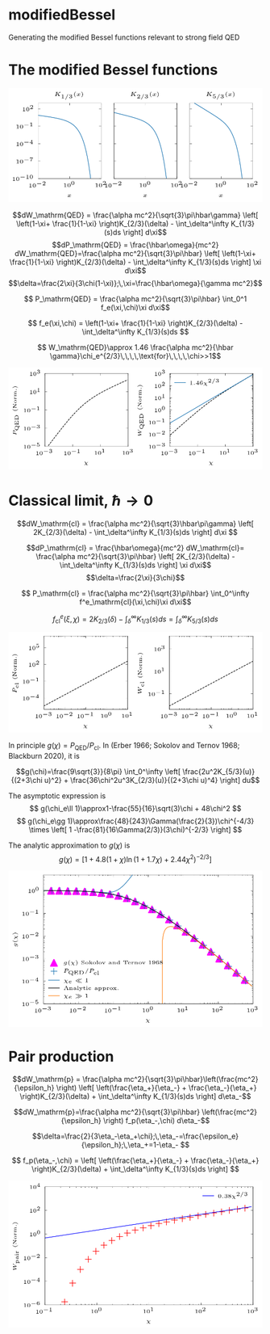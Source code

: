 # modifiedBessel
Generating the modified Bessel functions relevant to strong field QED

# The modified Bessel functions
![alt text](modifiedBessel.png)


$$dW_\mathrm{QED} = \frac{\alpha mc^2}{\sqrt{3}\pi\hbar\gamma} \left[ \left(1-\xi+ \frac{1}{1-\xi} \right)K_{2/3}(\delta) - \int_\delta^\infty K_{1/3}(s)ds  \right] d\xi$$
$$dP_\mathrm{QED} = \frac{\hbar\omega}{mc^2} dW_\mathrm{QED}=\frac{\alpha mc^2}{\sqrt{3}\pi\hbar} \left[ \left(1-\xi+ \frac{1}{1-\xi} \right)K_{2/3}(\delta) - \int_\delta^\infty K_{1/3}(s)ds  \right] \xi d\xi$$
$$\delta=\frac{2\xi}{3\chi(1-\xi)};\,\xi=\frac{\hbar\omega}{\gamma mc^2}$$

$$ P_\mathrm{QED} = \frac{\alpha mc^2}{\sqrt{3}\pi\hbar}  \int_0^1 f_e(\xi,\chi)\xi d\xi$$

$$ f_e(\xi,\chi) = \left(1-\xi+ \frac{1}{1-\xi} \right)K_{2/3}(\delta) - \int_\delta^\infty K_{1/3}(s)ds $$

$$ W_\mathrm{QED}\approx 1.46 \frac{\alpha mc^2}{\hbar \gamma}\chi_e^{2/3}\,\,\,\,\text{for}\,\,\,\,\chi>>1$$

![alt text](total_QED.png)

# Classical limit, $\hbar\rightarrow 0$
$$dW_\mathrm{cl} = \frac{\alpha mc^2}{\sqrt{3}\hbar\pi\gamma} \left[   2K_{2/3}(\delta) - \int_\delta^\infty K_{1/3}(s)ds  \right] d\xi $$

$$dP_\mathrm{cl}  = \frac{\hbar\omega}{mc^2} dW_\mathrm{cl}= \frac{\alpha mc^2}{\sqrt{3}\pi\hbar}  \left[   2K_{2/3}(\delta) - \int_\delta^\infty K_{1/3}(s)ds  \right] \xi d\xi$$
$$\delta=\frac{2\xi}{3\chi}$$

$$ P_\mathrm{cl} = \frac{\alpha mc^2}{\sqrt{3}\pi\hbar}  \int_0^\infty f^e_\mathrm{cl}(\xi,\chi)\xi d\xi$$

$$ f^e_\mathrm{cl}(\xi,\chi) = 2K_{2/3}(\delta) - \int_\delta^\infty K_{1/3}(s)ds = \int_\delta^\infty K_{5/3}(s)ds $$

![alt text](total_cl.png)

In principle $g(\chi)=P_\mathrm{QED}/P_\mathrm{cl}$. In (Erber 1966; Sokolov and Ternov 1968; Blackburn 2020), it is

$$g(\chi)=\frac{9\sqrt{3}}{8\pi} \int_0^\infty \left[ \frac{2u^2K_{5/3}(u)}{(2+3\chi u)^2} + \frac{36\chi^2u^3K_{2/3}(u)}{(2+3\chi u)^4} \right] du$$

The asymptotic expression is
$$ g(\chi_e\ll 1)\approx1-\frac{55}{16}\sqrt(3)\chi + 48\chi^2 $$
$$ g(\chi_e\gg 1)\approx\frac{48}{243}\Gamma(\frac{2}{3})\chi^{-4/3} \times \left[ 1 -\frac{81}{16\Gamma(2/3)}(3\chi)^{-2/3} \right] $$

The analytic approximation to $g(\chi)$ is
$$g(\chi)= \left[ 1 + 4.8(1+\chi)\ln(1+1.7\chi) +2.44\chi^2)^{-2/3} \right]$$

![alt text](g.png)

# Pair production

$$dW_\mathrm{p} = \frac{\alpha mc^2}{\sqrt{3}\pi\hbar}\left(\frac{mc^2}{\epsilon_h} \right) \left[ \left(\frac{\eta_+}{\eta_-} + \frac{\eta_-}{\eta_+} \right)K_{2/3}(\delta) + \int_\delta^\infty K_{1/3}(s)ds  \right] d\eta_-$$

$$dW_\mathrm{p}=\frac{\alpha mc^2}{\sqrt{3}\pi\hbar} \left(\frac{mc^2}{\epsilon_h} \right) f_p(\eta_-,\chi) d\eta_-$$

$$\delta=\frac{2}{3\eta_-\eta_+\chi};\,\eta_-=\frac{\epsilon_e}{\epsilon_h};\,\eta_+=1-\eta_- $$

$$ f_p(\eta_-,\chi) = \left[ \left(\frac{\eta_+}{\eta_-} + \frac{\eta_-}{\eta_+} \right)K_{2/3}(\delta) + \int_\delta^\infty K_{1/3}(s)ds  \right] $$


![alt text](total_pair.png)
